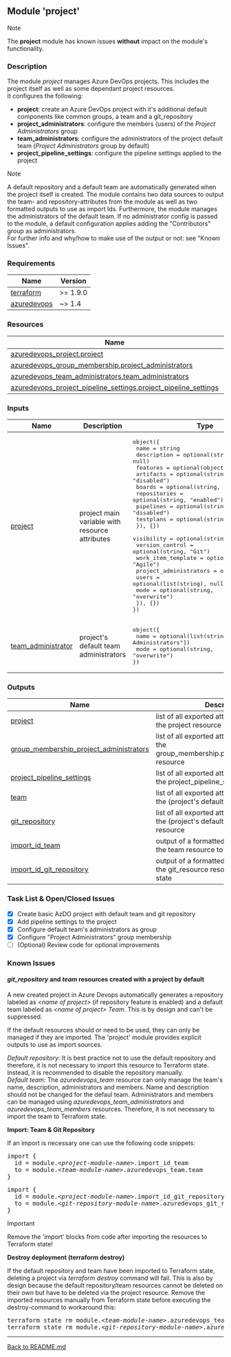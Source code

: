 ## Module 'project'

> [!NOTE]  
> The **project** module has known issues **without** impact on the module's functionality. 

### Description

The module <i>project</i> manages Azure DevOps projects. This includes the project itself as well as some dependant project resources.  
It configures the following:  
* **project**: create an Azure DevOps project with it's additional default components like common groups, a team and a git_repository
* **project_administrators**: configure the members (users) of the *Project Administrators* group
* **team_administrators**: configure the administrators of the project default team (*Project Administrators* group by default)
* **project_pipeline_settings**: configure the pipeline settings applied to the project

> [!NOTE]  
> A default repository and a default team are automatically generated when the project itself is created. The module contains two data sources to output the team- and repository-attributes from the module as well as two formatted outputs to use as import Ids. Furthermore, the module manages the administrators of the default team. If no administrator config is passed to the module, a default configuration applies adding the "Contributors" group as administrators.  
> For further info and why/how to make use of the output or not: see "Known Issues".  

### Requirements

| Name | Version |
|------|---------|
| <a name="requirement_terraform"></a> [terraform](#requirement\_terraform) | >= 1.9.0 |
| <a name="requirement_azuredevops"></a> [azuredevops](#requirement\_azuredevops) | ~> 1.4 |

### Resources

| Name | Type |
|------|------|
| [azuredevops_project.project](https://registry.terraform.io/providers/microsoft/azuredevops/latest/docs/resources/project) | resource |
| [azuredevops_group_membership.project_administrators](https://registry.terraform.io/providers/microsoft/azuredevops/latest/docs/resources/group_membership) | resource |
| [azuredevops_team_administrators.team_administrators](https://registry.terraform.io/providers/microsoft/azuredevops/latest/docs/resources/team_administrators) | resource |
| [azuredevops_project_pipeline_settings.project_pipeline_settings](https://registry.terraform.io/providers/microsoft/azuredevops/latest/docs/resources/project_pipeline_settings) | resource |


### Inputs

| Name | Description | Type | Default | Required |
|------|-------------|------|---------|:--------:|
| <a name="input_project"></a> [project](#input\_project) | project main variable with resource attributes | <pre>object({<br>  name = string<br>  description = optional(string, null)<br>  features = optional(object({<br>    artifacts = optional(string, "disabled")<br>    boards = optional(string, "enabled")<br>    repositories = optional(string, "enabled")<br>    pipelines = optional(string, "disabled")<br>    testplans = optional(string, "disabled")<br>  }), {})<br>  visibility = optional(string, "private")<br>  version_control = optional(string, "Git")<br>  work_item_template = optional(string, "Agile")<br>  project_administrators = optional(object({<br>    users = optional(list(string), null)<br>    mode = optional(string, "overwrite")<br>  }), {})<br>})</pre> | none | yes |
| <a name="input_team_administrator"></a> [team\_administrator](#input\_team\_administrator) | project's default team administrators | <pre>object({<br>  name = optional(list(string), ["Project Administrators"])<br>  mode = optional(string, "overwrite")<br>})</pre> | <pre>object({<br>  name = ["Project Administrators"]<br>  mode = "overwrite"<br>})</pre> | no |

### Outputs

| Name | Description |
|------|-------------|
| <a name="ouput_project"></a> [project](#output\_project) | list of all exported attributes values from the project resource |
| <a name="ouput_group_membership_project_administrators"></a> [group\_membership\_project\_administrators](#output\_group\_membership\_project\_administrators) | list of all exported attribute values from the group_membership.project_administrators resource |
| <a name="ouput_project_pipeline_settings"></a> [project_pipeline_settings](#output\_project\_pipeline\_settings) | list of all exported attributes values from the project_pipeline_settings resource |
| <a name="ouput_team"></a> [team](#output\_team) | list of all exported attributes values from the (project's default) team resource |
| <a name="ouput_git_repository"></a> [git_repository](#output\_git\_repository) | list of all exported attributes values from the (project's default) git_repository resource |
| <a name="ouput_import_id_team"></a> [import_id_team](#output\_import\_id\_team) | output of a formatted id needed to import the team resource to Terraform state |
| <a name="ouput_import_id_git_repository"></a> [import_id_git_repository](#output\_import\_id\_git\_repository) | output of a formatted id needed to import the git_resource resource to Terraform state |

### Task List & Open/Closed Issues

- [x] Create basic AzDO project with default team and git repository
- [x] Add pipeline settings to the project
- [x] Configure default team's administrators as group
- [x] Configure "Project Administrators" group membership
- [ ] \(Optional) Review code for optional improvements

### Known Issues

#### <i>git_repository</i> and <i>team</i> resources created with a project by default
 
A new created project in Azure Devops automatically generates a repository labeled as <i>&lt;name of project&gt;</i> (if repository feature is enabled) and a default team labeled as <i>&lt;name of project&gt; Team</i>. This is by design and can't be suppressed.  
  
If the default resources should or need to be used, they can only be managed if they are imported. The 'project' module provides explicit outputs to use as import sources.  

*Default repository*: It is best practice not to use the default repository and therefore, it is not necessary to import this resource to Terraform state. Instead, it is recommended to disable the repository manually.  
*Default team*: The *azuredevops_team* resource can only manage the team's name, description, administrators and members. Name and description should not be changed for the defaul team. Administrators and members can be managed using *azuredevops_team_administrators* and *azuredevops_team_members* resources. Therefore, it is not necessary to import the team to Terraform state.  

**Import: Team & Git Repository**

If an import is necessary one can use the following code snippets:

<pre>
import {
  id = module.<i>&lt;project-module-name&gt;</i>.import_id_team
  to = module.<i>&lt;team-module-name&gt;</i>.azuredevops_team.team
}
</pre>

<pre>
import {
  id = module.<i>&lt;project-module-name&gt;</i>.import_id_git_repository
  to = module.<i>&lt;git-repository-module-name&gt;</i>.azuredevops_git_repository.git_repository
}
</pre>

> [!IMPORTANT]  
> Remove the 'import' blocks from code after importing the resources to Terraform state!

**Destroy deployment (terraform destroy)**

If the default repository and team have been imported to Terraform state, deleting a project via *terraform destroy* command will fail. This is also by design because the default repository/team resources cannot be deleted on their own but have to be deleted via the project resource. Remove the imported resources manually from Terraform state before executing the destroy-command to workaround this:  

<pre>
terraform state rm module.<i>&lt;team-module-name&gt;</i>.azuredevops_team.team
terraform state rm module.<i>&lt;git-repository-module-name&gt;</i>.azuredevops_git_repository.git_repository
</pre>
  
---
  
[Back to README.md](../README.md)  
